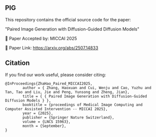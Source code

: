 ## PIG

This repository contains the official source code for the paper:

"Paired Image Generation with Diffusion-Guided Diffusion Models"

📄 Paper Accepted by: MICCAI 2025

🔗 Paper Link: https://arxiv.org/abs/2507.14833



## Citation

If you find our work useful, please consider citing:

```
@InProceedings{ZhaHao_Paired_MICCAI2025,
        author = { Zhang, Haoxuan and Cui, Wenju and Cao, Yuzhu and Tan, Tao and Liu, Jie and Peng, Yunsong and Zheng, Jian},
        title = { { Paired Image Generation with Diffusion-Guided Diffusion Models } },
        booktitle = {proceedings of Medical Image Computing and Computer Assisted Intervention -- MICCAI 2025},
        year = {2025},
        publisher = {Springer Nature Switzerland},
        volume = {LNCS 15963},
        month = {September},
}
```

